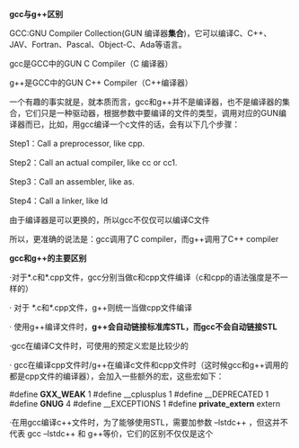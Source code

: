**gcc与g++区别**

GCC:GNU Compiler Collection(GUN 编译器**集合**)，它可以编译C、C++、JAV、Fortran、Pascal、Object-C、Ada等语言。

gcc是GCC中的GUN C Compiler（C 编译器）

g++是GCC中的GUN C++ Compiler（C++编译器）

一个有趣的事实就是，就本质而言，gcc和g++并不是编译器，也不是编译器的集合，它们只是一种驱动器，根据参数中要编译的文件的类型，调用对应的GUN编译器而已，比如，用gcc编译一个c文件的话，会有以下几个步骤：

Step1：Call a preprocessor, like cpp.

Step2：Call an actual compiler, like cc or cc1.

Step3：Call an assembler, like as.

Step4：Call a linker, like ld

由于编译器是可以更换的，所以gcc不仅仅可以编译C文件

所以，更准确的说法是：gcc调用了C compiler，而g++调用了C++ compiler

**gcc和g++的主要区别**

·对于\*.c和\*.cpp文件，gcc分别当做c和cpp文件编译（c和cpp的语法强度是不一样的）

· 对于 \*.c和\*.cpp文件，g++则统一当做cpp文件编译

· 使用g++编译文件时，**g++会自动链接标准库STL，而gcc不会自动链接STL**

·gcc在编译C文件时，可使用的预定义宏是比较少的

· gcc在编译cpp文件时/g++在编译c文件和cpp文件时（这时候gcc和g++调用的都是cpp文件的编译器），会加入一些额外的宏，这些宏如下：

\#define __GXX_WEAK__ 1
\#define __cplusplus 1
\#define __DEPRECATED 1
\#define __GNUG__ 4
\#define __EXCEPTIONS 1
\#define __private_extern__ extern

·在用gcc编译c++文件时，为了能够使用STL，需要加参数 –lstdc++ ，但这并不代表 gcc –lstdc++ 和 g++等价，它们的区别不仅仅是这个